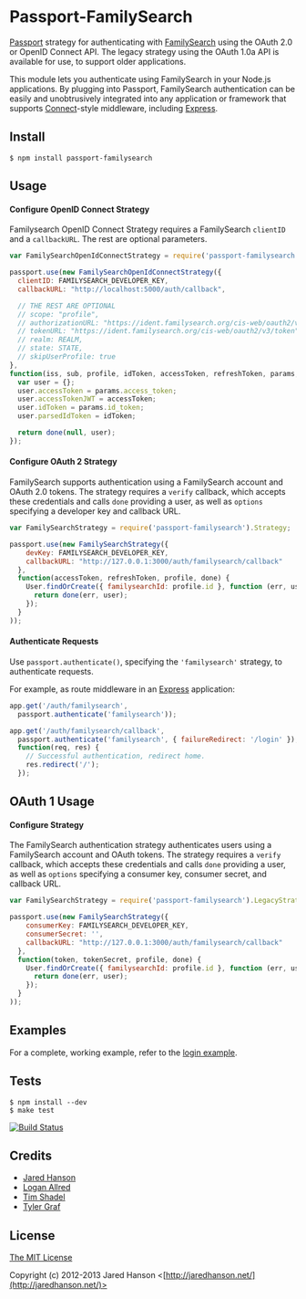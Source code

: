 # Passport-FamilySearch

[Passport](http://passportjs.org/) strategy for authenticating with [FamilySearch](http://familysearch.org)
using the OAuth 2.0 or OpenID Connect API. The legacy strategy using the OAuth 1.0a API is
available for use, to support older applications.

This module lets you authenticate using FamilySearch in your Node.js
applications.  By plugging into Passport, FamilySearch authentication can be
easily and unobtrusively integrated into any application or framework that
supports [Connect](http://www.senchalabs.org/connect/)-style middleware,
including [Express](http://expressjs.com/).

## Install

    $ npm install passport-familysearch

## Usage

#### Configure OpenID Connect Strategy

Familysearch OpenID Connect Strategy requires a FamilySearch `clientID` and a `callbackURL`. The rest are optional parameters.

```javascript
var FamilySearchOpenIdConnectStrategy = require('passport-familysearch').OpenIDConnectStrategy;

passport.use(new FamilySearchOpenIdConnectStrategy({
  clientID: FAMILYSEARCH_DEVELOPER_KEY,
  callbackURL: "http://localhost:5000/auth/callback",

  // THE REST ARE OPTIONAL
  // scope: "profile",
  // authorizationURL: "https://ident.familysearch.org/cis-web/oauth2/v3/authorization",
  // tokenURL: "https://ident.familysearch.org/cis-web/oauth2/v3/token",
  // realm: REALM,
  // state: STATE,
  // skipUserProfile: true
},
function(iss, sub, profile, idToken, accessToken, refreshToken, params,  done) {
  var user = {};
  user.accessToken = params.access_token;
  user.accessTokenJWT = accessToken;
  user.idToken = params.id_token;
  user.parsedIdToken = idToken;

  return done(null, user);
});
```
#### Configure OAuth 2 Strategy

FamilySearch supports authentication using a FamilySearch account and OAuth 2.0 tokens.  The strategy requires a `verify` callback, which accepts these credentials and calls `done` providing a user, as well as `options` specifying a developer key and callback URL.
```javascript
var FamilySearchStrategy = require('passport-familysearch').Strategy;

passport.use(new FamilySearchStrategy({
    devKey: FAMILYSEARCH_DEVELOPER_KEY,
    callbackURL: "http://127.0.0.1:3000/auth/familysearch/callback"
  },
  function(accessToken, refreshToken, profile, done) {
    User.findOrCreate({ familysearchId: profile.id }, function (err, user) {
      return done(err, user);
    });
  }
));
```
#### Authenticate Requests

Use `passport.authenticate()`, specifying the `'familysearch'` strategy, to
authenticate requests.

For example, as route middleware in an [Express](http://expressjs.com/)
application:
```javascript
app.get('/auth/familysearch',
  passport.authenticate('familysearch'));

app.get('/auth/familysearch/callback',
  passport.authenticate('familysearch', { failureRedirect: '/login' }),
  function(req, res) {
    // Successful authentication, redirect home.
    res.redirect('/');
  });
```

## OAuth 1 Usage

#### Configure Strategy

The FamilySearch authentication strategy authenticates users using a
FamilySearch account and OAuth tokens.  The strategy requires a `verify`
callback, which accepts these credentials and calls `done` providing a user, as
well as `options` specifying a consumer key, consumer secret, and callback URL.
```javascript
var FamilySearchStrategy = require('passport-familysearch').LegacyStrategy;

passport.use(new FamilySearchStrategy({
    consumerKey: FAMILYSEARCH_DEVELOPER_KEY,
    consumerSecret: '',
    callbackURL: "http://127.0.0.1:3000/auth/familysearch/callback"
  },
  function(token, tokenSecret, profile, done) {
    User.findOrCreate({ familysearchId: profile.id }, function (err, user) {
      return done(err, user);
    });
  }
));
```
## Examples

For a complete, working example, refer to the [login example](https://github.com/jaredhanson/passport-familysearch/tree/master/examples).

## Tests

    $ npm install --dev
    $ make test

[![Build Status](https://secure.travis-ci.org/jaredhanson/passport-familysearch.png)](http://travis-ci.org/jaredhanson/passport-familysearch)

## Credits

  - [Jared Hanson](https://github.com/jaredhanson)
  - [Logan Allred](https://github.com/redbugz)
  - [Tim Shadel](https://github.com/timshadel)
  - [Tyler Graf](https://github.com/tylergraf)

## License

[The MIT License](http://opensource.org/licenses/MIT)

Copyright (c) 2012-2013 Jared Hanson <[http://jaredhanson.net/](http://jaredhanson.net/)>
